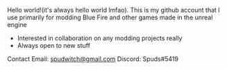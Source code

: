 Hello world!(it's always hello world lmfao). This is my github account that I use primarily for modding Blue Fire and other games made in the unreal engine 
- Interested in collaboration on any modding projects really
- Always open to new stuff

Contact
Email: [spudwitch@gmail.com](spudwitch@gmail.com)
Discord: Spuds#5419

<!---
bananaturtlesandwich/bananaturtlesandwich is a ✨ special ✨ repository because its `README.md` (this file) appears on your GitHub profile.
You can click the Preview link to take a look at your changes.
--->
